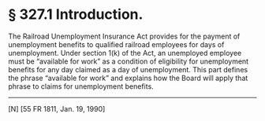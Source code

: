 # § 327.1   Introduction.

The Railroad Unemployment Insurance Act provides for the payment of unemployment benefits to qualified railroad employees for days of unemployment. Under section 1(k) of the Act, an unemployed employee must be “available for work” as a condition of eligibility for unemployment benefits for any day claimed as a day of unemployment. This part defines the phrase “available for work” and explains how the Board will apply that phrase to claims for unemployment benefits.



---

[N] [55 FR 1811, Jan. 19, 1990]




